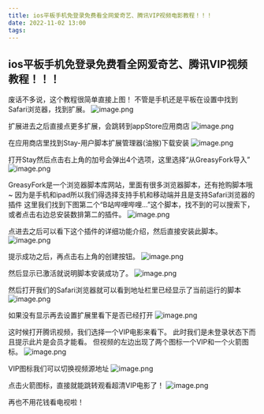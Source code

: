 ```yaml
---
title: ios平板手机免登录免费看全网爱奇艺、腾讯VIP视频电影教程！！！
date: 2022-11-02 13:00
tags:
---
```


## ios平板手机免登录免费看全网爱奇艺、腾讯VIP视频教程！！！
废话不多说，这个教程很简单直接上图！
不管是手机还是平板在设置中找到Safari浏览器，找到扩展。
![image.png](https://vanterc.oss-cn-beijing.aliyuncs.com/blog/h/IMG_0270.PNG)
<!-- more -->
扩展进去之后直接点更多扩展，会跳转到appStore应用商店
![image.png](https://vanterc.oss-cn-beijing.aliyuncs.com/blog/h/IMG_0271.PNG)

在应用商店里找到Stay-用户脚本扩展管理器(油猴)下载安装
![image.png](https://vanterc.oss-cn-beijing.aliyuncs.com/blog/h/IMG_0272.PNG)

打开Stay然后点击右上角的加号会弹出4个选项，这里选择“从GreasyFork导入”
![image.png](https://vanterc.oss-cn-beijing.aliyuncs.com/blog/h/IMG_0273.PNG)

GreasyFork是一个浏览器脚本库网站，里面有很多浏览器脚本，还有抢购脚本哦~
因为是手机和ipad所以我们得选择支持手机和移动端并且是支持Safari浏览器的插件
这里我们找到下图第二个“B站哔哩哔哩...”这个脚本，找不到的可以搜索下，或者点击右边总安装数排第二的插件。
![image.png](https://vanterc.oss-cn-beijing.aliyuncs.com/blog/h/IMG_0274.PNG)

点进去之后可以看下这个插件的详细功能介绍，然后直接安装此脚本。
![image.png](https://vanterc.oss-cn-beijing.aliyuncs.com/blog/h/IMG_0275.PNG)

提示成功之后，再点击右上角的创建按钮。
![image.png](https://vanterc.oss-cn-beijing.aliyuncs.com/blog/h/IMG_0276.PNG)

然后显示已激活就说明脚本安装成功了。
![image.png](https://vanterc.oss-cn-beijing.aliyuncs.com/blog/IMG_0277.PNG)

然后打开我们的Safari浏览器就可以看到地址栏里已经显示了当前运行的脚本
![image.png](https://vanterc.oss-cn-beijing.aliyuncs.com/blog/h/IMG_0278.PNG)

如果没有显示再去设置扩展里看下是否已经打开
![image.png](https://vanterc.oss-cn-beijing.aliyuncs.com/blog/h/IMG_0279.PNG)

这时候打开腾讯视频，我们选择一个VIP电影来看下。
此时我们是未登录状态下而且提示此片是会员才能看。
但视频的左边出现了两个图标一个VIP和一个火箭图标。
![image.png](https://vanterc.oss-cn-beijing.aliyuncs.com/blog/h/IMG_0280.PNG)

VIP图标我们可以切换视频源地址
![image.png](https://vanterc.oss-cn-beijing.aliyuncs.com/blog/IMG_0282.PNG)

点击火箭图标，直接就能跳转观看超清VIP电影了！
![image.png](https://vanterc.oss-cn-beijing.aliyuncs.com/blog/h/IMG_0281.PNG)

再也不用花钱看电视啦！

